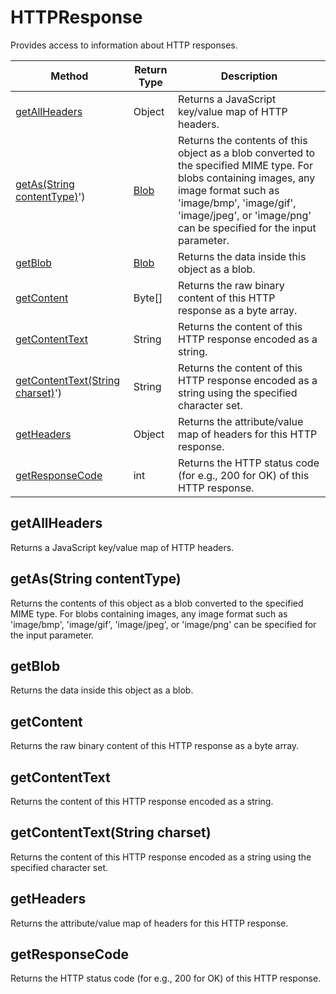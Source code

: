 # HTTPResponse
Provides access to information about HTTP responses.

|Method|Return Type|Description|
|-|-|-
[getAllHeaders]('#getAllHeaders')|Object|Returns a JavaScript key/value map of HTTP headers.<br />
[getAs(String contentType)]('#getAs-String-contentType)')|[Blob](./Blob)|Returns the contents of this object as a blob converted to the specified MIME type. For blobs containing images,  any image format such as 'image/bmp', 'image/gif', 'image/jpeg', or 'image/png' can be specified for the input parameter.<br />
[getBlob]('#getBlob')|[Blob](./Blob)|Returns the data inside this object as a blob.<br />
[getContent]('#getContent')|Byte[]|Returns the raw binary content of this HTTP response as a byte array.<br />
[getContentText]('#getContentText')|String|Returns the content of this HTTP response encoded as a string.<br />
[getContentText(String charset)]('#getContentText-String-charset)')|String|Returns the content of this HTTP response encoded as a string using the specified character set.<br />
[getHeaders]('#getHeaders')|Object|Returns the attribute/value map of headers for this HTTP response.<br />
[getResponseCode]('#getResponseCode')|int|Returns the HTTP status code (for e.g., 200 for OK) of this HTTP response.<br />

<a name="getAllHeaders"></a>
## getAllHeaders
Returns a JavaScript key/value map of HTTP headers.


<a name="getAs-String-contentType)"></a>
## getAs(String contentType)
Returns the contents of this object as a blob converted to the specified MIME type. For blobs containing images,  any image format such as 'image/bmp', 'image/gif', 'image/jpeg', or 'image/png' can be specified for the input parameter.


<a name="getBlob"></a>
## getBlob
Returns the data inside this object as a blob.


<a name="getContent"></a>
## getContent
Returns the raw binary content of this HTTP response as a byte array.


<a name="getContentText"></a>
## getContentText
Returns the content of this HTTP response encoded as a string.


<a name="getContentText-String-charset)"></a>
## getContentText(String charset)
Returns the content of this HTTP response encoded as a string using the specified character set.


<a name="getHeaders"></a>
## getHeaders
Returns the attribute/value map of headers for this HTTP response.


<a name="getResponseCode"></a>
## getResponseCode
Returns the HTTP status code (for e.g., 200 for OK) of this HTTP response.


